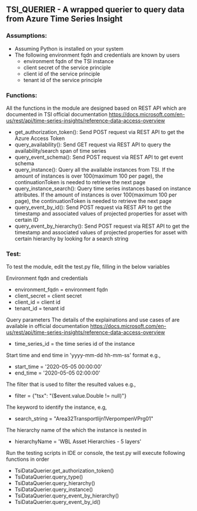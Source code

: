 ## TSI_QUERIER - A wrapped querier to query data from Azure Time Series Insight  

### Assumptions:
* Assuming Python is installed on your system
* The following environment fqdn and credentials are known by users
  * environment fqdn of the TSI instance
  * client secret of the service principle
  * client id of the service principle 
  * tenant id of the service principle

### Functions:
All the functions in the module are designed based on REST API which are documented in TSI official documentation https://docs.microsoft.com/en-us/rest/api/time-series-insights/reference-data-access-overview
* get_authorization_token(): Send POST request via REST API to get the Azure Access Token
* query_availability(): Send GET request via REST API to query the availability/search span of time series
* query_event_schema(): Send POST request via REST API to get event schema
* query_instance(): Query all the available instances from TSI. If the amount of instances is over 100(maximum 100 per page), the continuationToken is needed to retrieve the next page
* query_instance_search():  Query time series instances based on instance attributes. If the amount of instances is over 100(maximum 100 per page), the continuationToken is needed to retrieve the next page
* query_event_by_id(): Send POST request via REST API to get the timestamp and associated values of projected properties for asset with certain ID
* query_event_by_hierarchy(): Send POST request via REST API to get the timestamp and associated values of projected properties for asset with certain hierarchy by looking for a search string 

### Test:
To test the module, edit the test.py file, filling in the below variables

Environment fqdn and credentials
* environment_fqdn = environment fqdn
* client_secret = client secret
* client_id = client id
* tenant_id = tenant id

Query parameters
The details of the explainations and use cases of are available in official documentation https://docs.microsoft.com/en-us/rest/api/time-series-insights/reference-data-access-overview

* time_series_id = the time series id of the instance
  
Start time and end time in 'yyyy-mm-dd hh-mm-ss' format e.g.,
* start_time = '2020-05-05 00:00:00'
* end_time = '2020-05-05 02:00:00'

The filter that is used to filter the resulted values e.g., 
* filter = {"tsx": "($event.value.Double != null)"}
  
The keyword to identify the instance, e.g,   
* search_string = "Area32Transportlijn1VerpompenVPrg01"
  
The hierarchy name of the which the instance is nested in
* hierarchyName = 'WBL Asset Hierarchies -  5 layers'

Run the testing scripts in IDE or console, the test.py will execute following functions in order
* TsiDataQuerier.get_authorization_token()
* TsiDataQuerier.query_type()
* TsiDataQuerier.query_hierarchy()
* TsiDataQuerier.query_instance()
* TsiDataQuerier.query_event_by_hierarchy()
* TsiDataQuerier.query_event_by_id()




